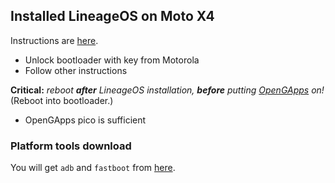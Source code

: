 ## Installed LineageOS on Moto X4
Instructions are [here](https://wiki.lineageos.org/devices/payton/install).

* Unlock bootloader with key from Motorola
* Follow other instructions

**Critical:** *reboot **after** LineageOS installation, **before** putting [OpenGApps](https://opengapps.org/) on!*  (Reboot into bootloader.)

* OpenGApps pico is sufficient

### Platform tools download

You will get `adb` and `fastboot` from [here](https://developer.android.com/studio/releases/platform-tools).